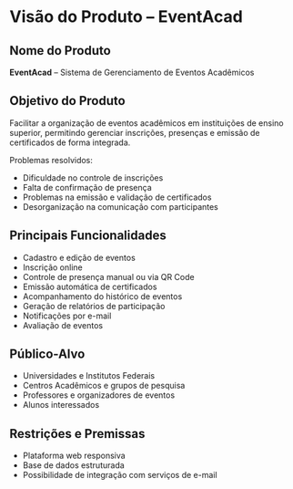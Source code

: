 # Visão do Produto – EventAcad

## Nome do Produto
**EventAcad** – Sistema de Gerenciamento de Eventos Acadêmicos

## Objetivo do Produto
Facilitar a organização de eventos acadêmicos em instituições de ensino superior, permitindo gerenciar inscrições, presenças e emissão de certificados de forma integrada.

Problemas resolvidos:
- Dificuldade no controle de inscrições
- Falta de confirmação de presença
- Problemas na emissão e validação de certificados
- Desorganização na comunicação com participantes

## Principais Funcionalidades
- Cadastro e edição de eventos
- Inscrição online
- Controle de presença manual ou via QR Code
- Emissão automática de certificados
- Acompanhamento do histórico de eventos
- Geração de relatórios de participação
- Notificações por e-mail
- Avaliação de eventos

## Público-Alvo
- Universidades e Institutos Federais
- Centros Acadêmicos e grupos de pesquisa
- Professores e organizadores de eventos
- Alunos interessados

## Restrições e Premissas
- Plataforma web responsiva
- Base de dados estruturada
- Possibilidade de integração com serviços de e-mail
